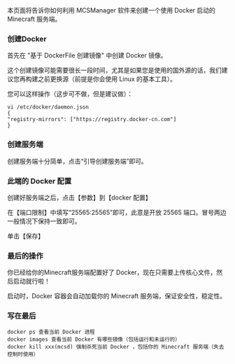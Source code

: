 本页面将告诉你如何利用 MCSManager 软件来创建一个使用 Docker 启动的 Minecraft 服务端。


### 创建Docker

首先在 "基于 DockerFile 创建镜像" 中创建 Docker 镜像。<br>

这个创建镜像可能需要很长一段时间，尤其是如果您是使用的国外源的话，我们建议您再构建之前更换源（前提是你会使用 Linux 的基本工具）。

您可以这样操作（这步可不做，但是建议做）：
```
vi /etc/docker/daemon.json 
{ 
"registry-mirrors": ["https://registry.docker-cn.com"] 
}
```


### 创建服务端

创建服务端十分简单，点击“引导创建服务端”即可。


### 此端的 Docker 配置

创建好服务端之后，点击【参数】到【docker 配置】

在【端口限制】中填写“25565:25565”即可，此意是开放 25565 端口。冒号两边一般情况下保持一致即可。

单击【保存】

### 最后的操作

你已经给你的Minecraft服务端配置好了 Docker，现在只需要上传核心文件，然后启动就行啦！

启动时，Docker 容器会自动加载你的 Minecraft 服务端，保证安全性，稳定性。


### 写在最后

```
docker ps 查看当前 Docker 进程
docker images 查看当前 Docker 有哪些镜像（包括运行和未运行的）
docker kill xxx(mcsd) 强制杀死当前 Docker ，包括你的 Minecraft 服务端（失去控制时使用）
```

